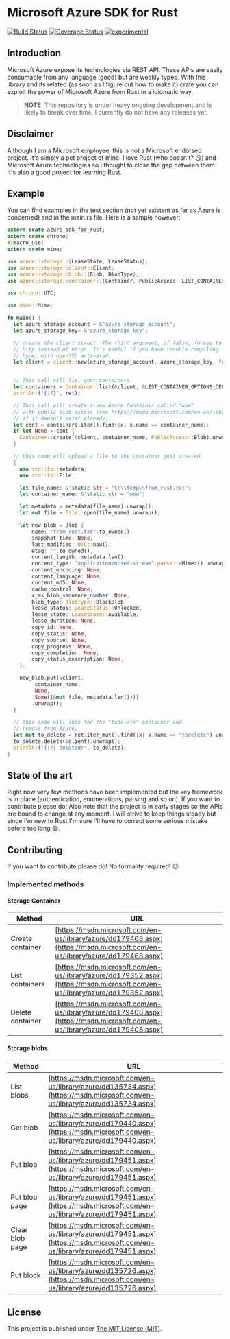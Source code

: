 # Microsoft Azure SDK for Rust

[![Build Status](https://travis-ci.org/MindFlavor/AzureSDKForRust.svg?branch=master)](https://travis-ci.org/MindFlavor/AzureSDKForRust) [![Coverage Status](https://coveralls.io/repos/MindFlavor/AzureSDKForRust/badge.svg?branch=master&service=github)](https://coveralls.io/github/MindFlavor/AzureSDKForRust?branch=master) [![experimental](http://badges.github.io/stability-badges/dist/experimental.svg)](http://github.com/badges/stability-badges)

## Introduction
Microsoft Azure expose its technologies via REST API. These APIs are easily consumable from any language (good) but are weakly typed. With this library and its related (as soon as I figure out how to make it) crate you can exploit the power of Microsoft Azure from Rust in a idiomatic way.    

> **NOTE:** This repository is under heavy ongoing development and
is likely to break over time. I currently do not have any releases
yet.

## Disclaimer
Although I am a Microsoft employee, this is not a Microsoft endorsed project. It's simply a pet project of mine: I love Rust (who doesn't? :smirk:) and Microsoft Azure technologies so I thought to close the gap between them. It's also a good project for learning Rust.

## Example
You can find examples in the test section (not yet existent as far as Azure is concerned) and in the main.rs file. Here is a sample however:

```rust
extern crate azure_sdk_for_rust;
extern crate chrono;
#[macro_use]
extern crate mime;

use azure::storage::{LeaseState, LeaseStatus};
use azure::storage::client::Client;
use azure::storage::blob::{Blob, BlobType};
use azure::storage::container::{Container, PublicAccess, LIST_CONTAINER_OPTIONS_DEFAULT};

use chrono::UTC;

use mime::Mime;

fn main() {
  let azure_storage_account = &"azure_storage_account";
  let azure_storage_key= &"azure_storage_key";

  // create the client struct. The third argument, if false, forces to use
  // http instead of https. It's useful if you have trouble compiling
  // hyper with openSSL activated.
  let client = client::new(azure_storage_account, azure_storage_key, false);


  // This call will list your containers.
  let containers = Container::list(&client, &LIST_CONTAINER_OPTIONS_DEFAULT).unwrap();
  println!("{:?}", ret);

  // This call will create a new Azure Container called "wow"
  // with public blob access (see https://msdn.microsoft.com/en-us/library/azure/dd179468.aspx)
  // if it doesn't exist already.
  let cont = containers.iter().find(|x| x.name == container_name);
  if let None = cont {
  	Container::create(&client, container_name, PublicAccess::Blob).unwrap();
  }

  // this code will upload a file to the container just created.
  {
	use std::fs::metadata;
	use std::fs::File;

	let file_name: &'static str = "C:\\temp\\from_rust.txt";
	let container_name: &'static str = "wow";

	let metadata = metadata(file_name).unwrap();
	let mut file = File::open(file_name).unwrap();

	let new_blob = Blob {
		name: "from_rust.txt".to_owned(),
		snapshot_time: None,
		last_modified: UTC::now(),
		etag: "".to_owned(),
		content_length: metadata.len(),
		content_type: "application/octet-stream".parse::<Mime>().unwrap(),
		content_encoding: None,
		content_language: None,
		content_md5: None,
		cache_control: None,
		x_ms_blob_sequence_number: None,
		blob_type: BlobType::BlockBlob,
		lease_status: LeaseStatus::Unlocked,
		lease_state: LeaseState::Available,
		lease_duration: None,
		copy_id: None,
		copy_status: None,
		copy_source: None,
		copy_progress: None,
		copy_completion: None,
		copy_status_description: None,
	};

	new_blob.put(&client,
		 container_name,
		 None,
		 Some((&mut file, metadata.len())))
		.unwrap();
  }

  // This code will look for the "todelete" container and
  // remove from Azure.
  let mut to_delete = ret.iter_mut().find(|x| x.name == "todelete").unwrap();
  to_delete.delete(&client).unwrap();
  println!("{:?} deleted!", to_delete);
}
```

## State of the art
Right now very few methods have been implemented but the key framework is in place (authentication, enumerations, parsing and so on). If you want to contribute please do!
Also note that the project is in early stages so the APIs are bound to change at any moment. I will strive to keep things steady but since I'm new to Rust I'm sure I'll have to correct some serious mistake before too long :smile:.

## Contributing
If you want to contribute please do! No formality required! :wink:

### Implemented methods

#### Storage Container

|Method | URL |
| ----  | --- |
|Create container|[https://msdn.microsoft.com/en-us/library/azure/dd179468.aspx](https://msdn.microsoft.com/en-us/library/azure/dd179468.aspx)|
|List containers|[https://msdn.microsoft.com/en-us/library/azure/dd179352.aspx](https://msdn.microsoft.com/en-us/library/azure/dd179352.aspx)|
|Delete container|[https://msdn.microsoft.com/en-us/library/azure/dd179408.aspx](https://msdn.microsoft.com/en-us/library/azure/dd179408.aspx)|

#### Storage blobs

|Method | URL |
| ----  | --- |
|List blobs|[https://msdn.microsoft.com/en-us/library/azure/dd135734.aspx](https://msdn.microsoft.com/en-us/library/azure/dd135734.aspx)|
|Get blob|[https://msdn.microsoft.com/en-us/library/azure/dd179440.aspx](https://msdn.microsoft.com/en-us/library/azure/dd179440.aspx)|
|Put blob|[https://msdn.microsoft.com/en-us/library/azure/dd179451.aspx](https://msdn.microsoft.com/en-us/library/azure/dd179451.aspx)|
|Put blob page|[https://msdn.microsoft.com/en-us/library/azure/dd179451.aspx](https://msdn.microsoft.com/en-us/library/azure/dd179451.aspx)|
|Clear blob page|[https://msdn.microsoft.com/en-us/library/azure/dd179451.aspx](https://msdn.microsoft.com/en-us/library/azure/dd179451.aspx)|
|Put block|[https://msdn.microsoft.com/en-us/library/azure/dd135726.aspx](https://msdn.microsoft.com/en-us/library/azure/dd135726.aspx)|

## License
This project is published under [The MIT License (MIT)](LICENSE).

